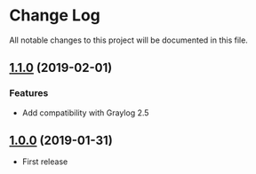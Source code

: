 # Change Log

All notable changes to this project will be documented in this file.

## [1.1.0](https://github.com/airbus-cyber/graylog-plugin-alert-wizard/compare/1.0.0...1.1.0) (2019-02-01)

### Features
* Add compatibility with Graylog 2.5

## [1.0.0](https://github.com/airbus-cyber/graylog-plugin-alert-wizard/tree/1.0.0) (2019-01-31)

* First release
